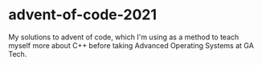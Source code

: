 # advent-of-code-2021
My solutions to advent of code, which I'm using as a method to teach myself more about C++ before taking Advanced Operating Systems at GA Tech.
